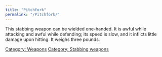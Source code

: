 ```yaml
---
title: "Pitchfork"
permalink: "/Pitchfork/"
---
```


This stabbing weapon can be wielded one-handed. It is awful while
attacking and awful while defending; its speed is slow, and it inflicts
little damage upon hitting. It weighs three pounds.

[Category: Weapons](Category:_Weapons "wikilink") [Category: Stabbing
weapons](Category:_Stabbing_weapons "wikilink")